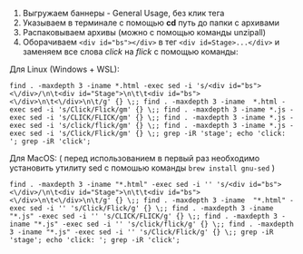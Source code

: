 1) Выгружаем баннеры -  General Usage, без клик тега 
2) Указываем в терминале с помощью **cd** путь до папки с архивами 
3) Распаковываем архивы (можно с помощью команды unzipall)
4) Оборачиваем `<div id="bs"></div>` в тег `<div id=Stage>...</div>`  и заменяем все слова _click_ на _flick_ c помощью команды: 

Для Linux (Windows + WSL): 

```find . -maxdepth 3 -iname *.html -exec sed -i 's/<div id="bs"><\/div>/\n\t<div id="Stage">\n\t\t<div id="bs"><\/div>\n\t<\/div>\n\t/g' {} \;; find . -maxdepth 3 -iname  *.html -exec sed -i 's/Click/Flick/gm' {} \;; find . -maxdepth 3 -iname *.js -exec sed -i 's/CLICK/FLICK/gm' {} \;; find . -maxdepth 3 -iname *.js -exec sed -i 's/click/flick/gm' {} \;; find . -maxdepth 3 -iname *.js -exec sed -i 's/Click/Flick/gm' {} \;; grep -iR 'stage'; echo 'click: '; grep -iR 'click';```

Для MacOS: (  перед использованием в первый раз необходимо установить утилиту sed с помошью команды ```brew install gnu-sed```   )

```find . -maxdepth 3 -iname "*.html" -exec sed -i '' 's/<div id="bs"><\/div>/\n\t<div id="Stage">\n\t\t<div id="bs"><\/div>\n\t<\/div>\n\t/g' {} \;; find . -maxdepth 3 -iname  "*.html" -exec sed -i '' 's/Click/Flick/g' {} \;; find . -maxdepth 3 -iname "*.js" -exec sed -i '' 's/CLICK/FLICK/g' {} \;; find . -maxdepth 3 -iname "*.js" -exec sed -i '' 's/click/flick/g' {} \;; find . -maxdepth 3 -iname "*.js" -exec sed -i '' 's/Click/Flick/g' {} \;; grep -iR 'stage'; echo 'click: '; grep -iR 'click';```
